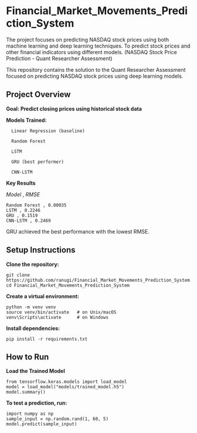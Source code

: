 # Financial_Market_Movements_Prediction_System
The project focuses on predicting NASDAQ stock prices using both machine learning and deep learning techniques. To predict stock prices and other financial indicators using different models.
(NASDAQ Stock Price Prediction - Quant Researcher Assessment)

This repository contains the solution to the Quant Researcher Assessment focused on predicting NASDAQ stock prices using deep learning models.

 ## Project Overview

**Goal: Predict closing prices using historical stock data**

**Models Trained:**

      Linear Regression (baseline)

      Random Forest

      LSTM

      GRU (best performer)

      CNN-LSTM

 **Key Results**

   *Model*     ,    *RMSE*

    Random Forest , 0.00035
    LSTM , 0.2246
    GRU , 0.1519
    CNN-LSTM , 0.2469

GRU achieved the best performance with the lowest RMSE.

 ## Setup Instructions

   **Clone the repository:**
 
    git clone https://github.com/ranugi/Financial_Market_Movements_Prediction_System.git
    cd Financial_Market_Movements_Prediction_System

   **Create a virtual environment:**
   
    python -m venv venv
    source venv/bin/activate   # on Unix/macOS
    venv\Scripts\activate      # on Windows

   **Install dependencies:**
   
    pip install -r requirements.txt
    

 ## How to Run   

   **Load the Trained Model**

    from tensorflow.keras.models import load_model
    model = load_model("models/trained_model.h5")
    model.summary()

   **To test a prediction, run:**

    import numpy as np
    sample_input = np.random.rand(1, 60, 5)
    model.predict(sample_input)
   
